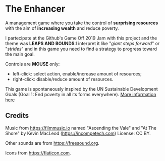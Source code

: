 # The Enhancer
A management game where you take the control of **surprising resources** with the aim of **increasing wealth** and reduce poverty.

I partecipate at the Github's Game Off 2019 Jam with this project and the  theme was **LEAPS AND BOUNDS**:I interpret it like "*giant steps forward*" or "*strides*" and in this game you need to find a strategy to progress toward the main goal.

Controls are **MOUSE** only:
- left-click: select action, enable/increase amount of resources;
- right-click: disable/reduce amount of resources.

This game is spontaneously inspired by the UN Sustainable Development Goals (Goal 1: End poverty in all its forms everywhere). [More information here](https://www.un.org/sustainabledevelopment/poverty/)

## Credits
Music from https://filmmusic.io named "Ascending the Vale" and "At The Shore" by Kevin MacLeod (https://incompetech.com) License: CC BY.

Other sounds are from https://freesound.org.

Icons from https://flaticon.com.
